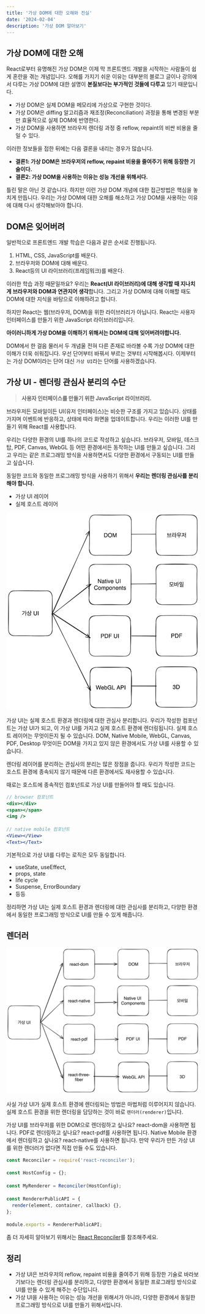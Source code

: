 ```yaml
---
title: '가상 DOM에 대한 오해와 진실'
date: '2024-02-04'
description: '가상 DOM 알아보기'
---
```


## 가상 DOM에 대한 오해

React로부터 유명해진 가상 DOM은 이제 막 프론트엔드 개발을 시작하는 사람들이 쉽게 혼란을 겪는 개념입니다. 오해를 가지기 쉬운 이유는 대부분의 블로그 글이나 강의에서 다루는 가상 DOM에 대한 설명이 **본질보다는 부가적인 것들에 다루고** 있기 때문입니다.

- 가상 DOM은 실제 DOM을 메모리에 가상으로 구현한 것이다.
- 가상 DOM은 diffing 알고리즘과 재조정(Reconciliation) 과정을 통해 변경된 부분만 효율적으로 실제 DOM에 반영한다.
- 가상 DOM을 사용하면 브라우저 렌더링 과정 중 reflow, repaint의 비싼 비용을 줄일 수 있다.

이러한 정보들을 접한 뒤에는 다음 결론을 내리는 경우가 많습니다.

- **결론1: 가상 DOM은 브라우저의 reflow, repaint 비용을 줄여주기 위해 등장한 기술이다.**
- **결론2: 가상 DOM을 사용하는 이유는 성능 개선을 위해서다.**

틀린 말은 아닌 것 같습니다. 하지만 이런 가상 DOM 개념에 대한 접근방법은 핵심을 놓치게 만듭니다. 우리는 가상 DOM에 대한 오해를 해소하고 가상 DOM을 사용하는 이유에 대해 다시 생각해보아야 합니다.

## DOM은 잊어버려

일반적으로 프론트엔드 개발 학습은 다음과 같은 순서로 진행됩니다.

1. HTML, CSS, JavaScript를 배운다.
2. 브라우저와 DOM에 대해 배운다.
3. React등의 UI 라이브러리(프레임워크)를 배운다.

이러한 학습 과정 때문일까요? 우리는 **React(UI 라이브러리)에 대해 생각할 때 지나치게 브라우저와 DOM과 연관지어 생각**합니다. 그리고 가상 DOM에 대해 이해할 때도 DOM에 대한 지식을 바탕으로 이해하려고 합니다.

하지만 React는 웹(브라우저, DOM)을 위한 라이브러리가 아닙니다. React는 사용자 인터페이스를 만들기 위한 JavaScript 라이브러리입니다.

**아이러니하게 가상 DOM을 이해하기 위해서는 DOM에 대해 잊어버려야합니다.**

DOM에서 한 걸음 물러서 두 개념울 전혀 다른 존재로 바라볼 수록 가상 DOM에 대한 이해가 더욱 쉬워집니다. 우선 단어부터 바꿔서 부르는 것부터 시작해봅시다. 이제부터는 가상 DOM이라는 단어 대신 `가상 UI`라는 단어를 사용하겠습니다.

## 가상 UI - 렌더링 관심사 분리의 수단

> **사용자 인터페이스를 만들기 위한 JavaScript 라이브러리.**

브라우저든 모바일이든 UI(유저 인터페이스)는 비슷한 구조를 가지고 있습니다. 상태를 가지며 이벤트에 반응하고, 상태에 따라 화면을 업데이트합니다. 우리는 이러한 UI를 만들기 위해 React를 사용합니다.

우리는 다양한 환경의 UI를 하나의 코드로 작성하고 싶습니다. 브라우저, 모바일, 데스크탑, PDF, Canvas, WebGL 등 어떤 환경에서든 동작하는 UI를 만들고 싶습니다. 그리고 우리는 같은 프로그래밍 방식을 사용하면서도 다양한 환경에서 구동되는 UI를 만들고 싶습니다.

동일한 코드와 동일한 프로그래밍 방식을 사용하기 위해서 **우리는 렌더링 관심사를 분리해야 합니다.**

- 가상 UI 레이어
- 실제 호스트 레이어

<img src="./1.png" />

가상 UI는 실제 호스트 환경과 렌더링에 대한 관심사 분리합니다. 우리가 작성한 컴포넌트는 가상 UI가 되고, 이 가상 UI를 가지고 실제 호스트 환경에 렌더링됩니다. 실제 호스트 레이어는 무엇이든지 될 수 있습니다. DOM, Native Mobile, WebGL, Canvas, PDF, Desktop 무엇이든 DOM을 가지고 있지 않은 환경에서도 가상 UI를 사용할 수 있습니다.

렌더링 레이어를 분리하는 관심사의 분리는 많은 장점을 줍니다. 우리가 작성한 코드는 호스트 환경에 종속되지 않기 때문에 다른 환경에서도 재사용할 수 있습니다.

때로는 호스트에 종속적인 컴포넌트로 가상 UI를 만들어야 할 때도 있습니다.

```jsx
// browser 컴포넌트
<div></div>
<span></span>
<img />

// native mobile 컴포넌트
<View></View>
<Text></Text>
```

기본적으로 가상 UI를 다루는 로직은 모두 동일합니다.

- useState, useEffect,
- props, state
- life cycle
- Suspense, ErrorBoundary
- 등등

정리하면 가상 UI는 실제 호스트 환경과 렌더링에 대한 관심사를 분리하고, 다양한 환경에서 동일한 프로그래밍 방식으로 UI를 만들 수 있게 해줍니다.

## 렌더러

<img src="./2.png" />

사실 가상 UI가 실제 호스트 환경에 렌더링되는 방법은 마법처럼 이루어지지 않습니다.실제 호스트 환경을 위한 렌더링을 담당하는 것이 바로 `렌더러(renderer)`입니다.

가상 UI를 브라우저를 위한 DOM으로 렌더링하고 싶나요? react-dom을 사용하면 됩니다. PDF로 렌더링하고 싶나요? react-pdf를 사용하면 됩니다. Native Mobile 환경에서 렌더링하고 싶나요? react-native를 사용하면 됩니다. 만약 우리가 만든 가상 UI를 위한 렌더러가 없다면 직접 만들 수도 있습니다.

```jsx
const Reconciler = require('react-reconciler');

const HostConfig = {};

const MyRenderer = Reconciler(HostConfig);

const RendererPublicAPI = {
  render(element, container, callback) {},
};

module.exports = RendererPublicAPI;
```

좀 더 자세히 알아보기 위해서는 [React Reconciler](https://github.com/facebook/react/blob/main/packages/react-reconciler/README.md)를 참조해주세요.

## 정리

- 가상 UI은 브라우저의 reflow, repaint 비용을 줄여주기 위해 등장한 기술로 바라보기보다는 렌더링 관심사를 분리하고, 다양한 환경에서 동일한 프로그래밍 방식으로 UI를 만들 수 있게 해주는 수단입니다.
- 가상 UI을 사용하는 이유는 성능 개선을 위해서가 아니라, 다양한 환경에서 동일한 프로그래밍 방식으로 UI를 만들기 위해서입니다.
